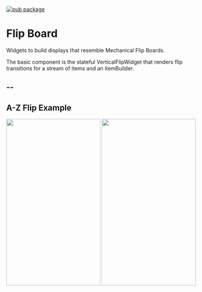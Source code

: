 [![pub package](https://img.shields.io/pub/v/flip_board)](https://pub.dartlang.org/packages/flip_board)

# Flip Board

Widgets to build displays that resemble Mechanical Flip Boards.

The basic component is the stateful VerticalFlipWidget that renders flip transitions for a stream of items and an itemBuilder.

## --
## A-Z Flip Example




<p>
	<img src="https://github.com/cc-nogueira/flip_board/blob/master/screenshots/flip_board.gif?raw=true" width="250" height="443"  />
	<img src="https://github.com/cc-nogueira/flip_board/blob/master/screenshots/flip_clock.gif?raw=true" width="250" height="443" />
</p>
